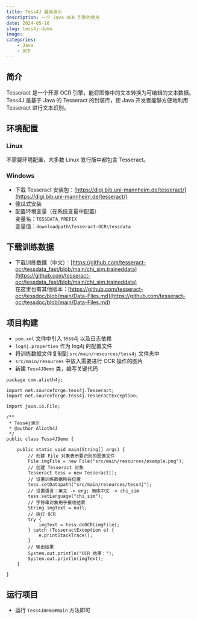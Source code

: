 ```yaml
---
title: Tess4J 基础演示
description: 一个 Java OCR 引擎的使用
date: 2024-05-10
slug: tess4j-demo
image: 
categories:
    - Java
    - OCR
---
```


## 简介
Tesseract 是一个开源 OCR 引擎，能将图像中的文本转换为可编辑的文本数据。  
Tess4J 是基于 Java 的 Tesseract 的封装库，使 Java 开发者能够方便地利用 Tesseract 进行文本识别。
## 环境配置
### Linux
不需要环境配置，大多数 Linux 发行版中都包含 Tesseract。

### Windows  
- 下载 Tesseract 安装包：[https://digi.bib.uni-mannheim.de/tesseract/](https://digi.bib.uni-mannheim.de/tesseract/)
- 傻瓜式安装
- 配置环境变量（在系统变量中配置）  
变量名：`TESSDATA_PREFIX`  
变量值：`downloadpath\Tesseract-OCR\tessdata`
## 下载训练数据
- 下载训练数据（中文）：[https://github.com/tesseract-ocr/tessdata_fast/blob/main/chi_sim.traineddata](https://github.com/tesseract-ocr/tessdata_fast/blob/main/chi_sim.traineddata)  
在这里也有其他版本：[https://github.com/tesseract-ocr/tessdoc/blob/main/Data-Files.md](https://github.com/tesseract-ocr/tessdoc/blob/main/Data-Files.md)
## 项目构建
- `pom.xml` 文件中引入 tess4j 以及日志依赖
- `log4j.properties` 作为 log4j 的配置文件
- 将训练数据文件复制到 `src/main/resources/tess4j` 文件夹中
- `src/main/resources` 中放入需要进行 OCR 操作的图片
- 新建 `Tess4JDemo` 类，编写关键代码
```
package com.alioth4j;

import net.sourceforge.tess4j.Tesseract;
import net.sourceforge.tess4j.TesseractException;

import java.io.File;

/**
 * Tess4j演示
 * @author Alioth4J
 */
public class Tess4JDemo {

    public static void main(String[] args) {
        // 创建 File 对象表示要识别的图像文件
        File imgFile = new File("src/main/resources/example.png");
        // 创建 Tesseract 对象
        Tesseract tess = new Tesseract();
        // 设置训练数据所在位置
        tess.setDatapath("src/main/resources/tess4j");
        // 设置语言：英文 -> eng; 简体中文 -> chi_sim
        tess.setLanguage("chi_sim");
        // 字符串对象用于接收结果
        String imgText = null;
        // 执行 OCR
        try {
            imgText = tess.doOCR(imgFile);
        } catch (TesseractException e) {
            e.printStackTrace();
        }
        // 输出结果
        System.out.println("OCR 结果：");
        System.out.println(imgText);
    }

}
```
## 运行项目
- 运行 `Tess4JDemo#main` 方法即可